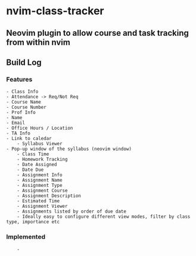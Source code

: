 # nvim-class-tracker
## Neovim plugin to allow course and task tracking from within nvim

## Build Log
### Features
    - Class Info
    - Attendance -> Req/Not Req
    - Course Name
    - Course Number
    - Prof Info
    - Name
    - Email
    - Office Hours / Location
    - TA Info
    - Link to caledar
        - Syllabus Viewer
    - Pop-up window of the syllabus (neovim window)
        - Class Time
        - Homework Tracking
        - Date Assigned
        - Date Due
        - Assignment Info
        - Assignment Name
        - Assignment Type
        - Assignment Course
        - Assignment Description
        - Estimated Time
        - Assignment Viewer
        - Assignments listed by order of due date
        - Ideally easy to configure different view modes, filter by class type, importance etc
### Implemented
        - 

